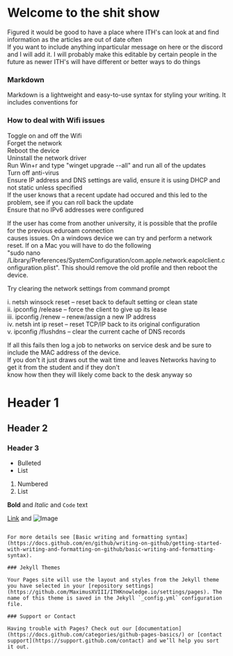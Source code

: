 # Welcome to the shit show

Figured it would be good to have a place where ITH's can look at and find information as the articles are out of date often<br>
If you want to include anything inparticular message on here or the discord and I will add it. I will probably make this editable by certain people in the future as newer ITH's will have different or better ways to do things

### Markdown

Markdown is a lightweight and easy-to-use syntax for styling your writing. It includes conventions for


### How to deal with Wifi issues<br>
Toggle on and off the Wifi<br>
Forget the network<br>
Reboot the device<br>
Uninstall the network driver<br>
Run Win+r and type "winget upgrade --all" and run all of the updates<br>
Turn off anti-virus <br>
Ensure IP address and DNS settings are valid, ensure it is using DHCP and not static unless specified <br>
If the user knows that a recent update had occured and this led to the problem, see if you can roll back the update <br>
Ensure that no IPv6 addresses were configured <br>

If the user has come from another university, it is possible that the profile for the previous eduroam connection <br> causes issues. On a windows device we can try and perform a network reset. If on a Mac you will have to do the following <br> "sudo nano /Library/Preferences/SystemConfiguration/com.apple.network.eapolclient.configuration.plist". This should remove the old profile and then reboot the device. 

Try clearing the network settings from command prompt<br>

i. netsh winsock reset – reset back to default setting or clean state<br>
ii. ipconfig /release – force the client to give up its lease<br>
iii. ipconfig /renew –  renew/assign a new IP address<br>
iv. netsh int ip reset – reset TCP/IP back to its original configuration<br>
v. ipconfig /flushdns – clear the current cache of DNS records<br>


If all this fails then log a job to networks on service desk and be sure to include the MAC address of the device.<br>
If you don't it just draws out the wait time and leaves Networks having to get it from the student and if they don't <br>
know how then they will likely come back to the desk anyway so 

# Header 1
## Header 2
### Header 3

- Bulleted
- List

1. Numbered
2. List

**Bold** and _Italic_ and `Code` text

[Link](url) and ![Image](src)
```

For more details see [Basic writing and formatting syntax](https://docs.github.com/en/github/writing-on-github/getting-started-with-writing-and-formatting-on-github/basic-writing-and-formatting-syntax).

### Jekyll Themes

Your Pages site will use the layout and styles from the Jekyll theme you have selected in your [repository settings](https://github.com/MaximusXVIII/ITHKnowledge.io/settings/pages). The name of this theme is saved in the Jekyll `_config.yml` configuration file.

### Support or Contact

Having trouble with Pages? Check out our [documentation](https://docs.github.com/categories/github-pages-basics/) or [contact support](https://support.github.com/contact) and we’ll help you sort it out.
